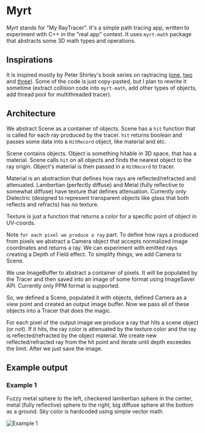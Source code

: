 # Myrt

*Myrt* stands for "My RayTracer". It's a simple path tracing app, written to experiment with C++ in the "real app" context. It uses `myrt-math` package that abstracts some 3D math types and operations.

## Inspirations

It is inspired mostly by Peter Shirley's book series on raytracing ([one](https://www.amazon.com/Ray-Tracing-Weekend-Minibooks-Book-ebook/dp/B01B5AODD8/ref=asap_bc?ie=UTF8), [two](https://www.amazon.com/Ray-Tracing-Next-Week-Minibooks-ebook/dp/B01CO7PQ8C/ref=asap_bc?ie=UTF8) and [three](https://www.amazon.com/Ray-Tracing-Rest-Your-Minibooks-ebook/dp/B01DN58P8C/ref=asap_bc?ie=UTF8)). Some of the code is just copy-pasted, but I plan to rewrite it sometime (extract collision code into `myrt-math`, add other types of objects, add thread pool for multithreaded tracer).

## Architecture

We abstract Scene as a container of objects. Scene has a `hit` function that is called for each ray produced by the tracer. `hit` returns boolean and passes some data into a `HitRecord` object, like material and etc.

Scene contains objects. Object is something hitable in 3D space, that has a material. Scene calls `hit` on all objects and finds the nearest object to the ray origin. Object's material is then passed in a `HitRecord` to tracer.

Material is an abstraction that defines how rays are reflected/refracted and attenuated. Lambertian (perfectly diffuse) and Metal (fully reflective to somewhat diffuse) have texture that defines attenuation. Currently only Dielectric (designed to represent transparent objects like glass that both reflects and refracts) has no texture.

Texture is just a function that returns a color for a specific point of object in UV-coords.

Note `for each pixel we produce a ray` part. To define how rays a produced from pixels we abstract a Camera object that accepts normalized image coordinates and returns a ray. We can experiment with emitted rays creating a Depth of Field effect. To simplify things, we add Camera to Scene.

We use ImageBuffer to abstract a container of pixels. It will be populated by the Tracer and then saved into an image of some format using ImageSaver API. Currently only PPM format is supported.

So, we defined a Scene, populated it with objects, defined Camera as a view point and created an output image buffer. Now we pass all of these objects into a Tracer that does the magic.

For each pixel of the output image we produce a ray that hits a scene object (or not). If it hits, the ray color is attenuated by the texture color and the ray is reflected/refracted by the object material. We create new reflected/refracted ray from the hit point and iterate until depth exceedes the limit. After we just save the image.

## Example output

### Example 1

Fuzzy metal sphere to the left, checkered lambertian sphere in the center, metal (fully reflective) sphere to the right, big diffuse sphere at the bottom as a ground. Sky color is hardcoded using simple vector math.

![Example 1](https://github.com/artemeknyazev/myrt/blob/master/examples/example-1-800x400-gamma-2.png)

